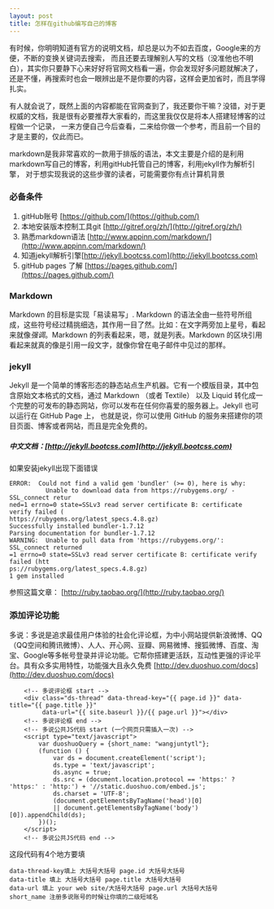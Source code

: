 ```yaml
---
layout: post
title: 怎样在github编写自己的博客
---
```


有时候，你明明知道有官方的说明文档，却总是以为不如去百度，Google来的方便，不断的变换关键词去搜索，
而且还要去理解别人写的文档（没准他也不明白），其实你只要静下心来好好将官网文档看一遍，你会发现好多问题就解决了，
还是不懂，再搜索时也会一眼辨出是不是你要的内容，这样会更加省时，而且学得扎实。

有人就会说了，既然上面的内容都能在官网查到了，我还要你干嘛？没错，对于更权威的文档，我是很有必要推荐大家看的，而这里我仅仅是将本人搭建轻博客的过程做一个记录，
一来方便自己今后查看，二来给你做一个参考，而且前一个目的才是主要的，仅此而已。

markdown是我非常喜欢的一款用于排版的语法，本文主要是介绍的是利用markdown写自己的博客，利用gitHub托管自己的博客，利用jekyll作为解析引擎， 
对于想实现我说的这些步骤的读者，可能需要你有点计算机背景

### 必备条件

1. gitHub账号 [https://github.com/](https://github.com/)
2. 本地安装版本控制工具git [http://gitref.org/zh/](http://gitref.org/zh/)
4. 熟悉markdown语法 [http://www.appinn.com/markdown/](http://www.appinn.com/markdown/)
5. 知道jekyll解析引擎[http://jekyll.bootcss.com](http://jekyll.bootcss.com)
6. gitHub pages 了解 [https://pages.github.com/](https://pages.github.com/)

### Markdown

Markdown 的目标是实现「易读易写」. 
Markdown 的语法全由一些符号所组成，这些符号经过精挑细选，其作用一目了然。比如：在文字两旁加上星号，看起来就像*强调*。Markdown 的列表看起来，嗯，就是列表。Markdown 的区块引用看起来就真的像是引用一段文字，就像你曾在电子邮件中见过的那样。


### jekyll 

Jekyll 是一个简单的博客形态的静态站点生产机器。它有一个模版目录，其中包含原始文本格式的文档，通过 Markdown （或者 Textile） 以及 Liquid 转化成一个完整的可发布的静态网站，你可以发布在任何你喜爱的服务器上。Jekyll 也可以运行在 GitHub Page 上，
也就是说，你可以使用 GitHub 的服务来搭建你的项目页面、博客或者网站，而且是完全免费的。


##### 中文文档：[http://jekyll.bootcss.com](http://jekyll.bootcss.com)

如果安装jekyll出现下面错误

    ERROR:  Could not find a valid gem 'bundler' (>= 0), here is why:
              Unable to download data from https://rubygems.org/ - SSL_connect retur
    ned=1 errno=0 state=SSLv3 read server certificate B: certificate verify failed (
    https://rubygems.org/latest_specs.4.8.gz)
    Successfully installed bundler-1.7.12
    Parsing documentation for bundler-1.7.12
    WARNING:  Unable to pull data from 'https://rubygems.org/': SSL_connect returned
    =1 errno=0 state=SSLv3 read server certificate B: certificate verify failed (htt
    ps://rubygems.org/latest_specs.4.8.gz)
    1 gem installed
    

参照这篇文章： [http://ruby.taobao.org/](http://ruby.taobao.org/)


### 添加评论功能

多说：多说是追求最佳用户体验的社会化评论框，为中小网站提供新浪微博、QQ（QQ空间和腾讯微博）、人人、开心网、豆瓣、网易微博、搜狐微博、百度、淘宝、Google等多帐号登录并评论功能。它帮你搭建更活跃，互动性更强的评论平台。具有众多实用特性，功能强大且永久免费
[http://dev.duoshuo.com/docs](http://dev.duoshuo.com/docs)

        <!-- 多说评论框 start -->
        <div class="ds-thread" data-thread-key="{{ page.id }}" data-title="{{ page.title }}"
             data-url="{{ site.baseurl }}/{{ page.url }}"></div>
        <!-- 多说评论框 end -->
        <!-- 多说公共JS代码 start (一个网页只需插入一次) -->
        <script type="text/javascript">
            var duoshuoQuery = {short_name: "wangjuntytl"};
            (function () {
                var ds = document.createElement('script');
                ds.type = 'text/javascript';
                ds.async = true;
                ds.src = (document.location.protocol == 'https:' ? 'https:' : 'http:') + '//static.duoshuo.com/embed.js';
                ds.charset = 'UTF-8';
                (document.getElementsByTagName('head')[0]
                || document.getElementsByTagName('body')[0]).appendChild(ds);
            })();
        </script>
        <!-- 多说公共JS代码 end -->

这段代码有4个地方要填

    data-thread-key填上 大括号大括号 page.id 大括号大括号
    data-title 填上 大括号大括号 page.title 大括号大括号
    data-url 填上 your web site/大括号大括号 page.url 大括号大括号
    short_name 注册多说账号的时候让你填的二级短域名




